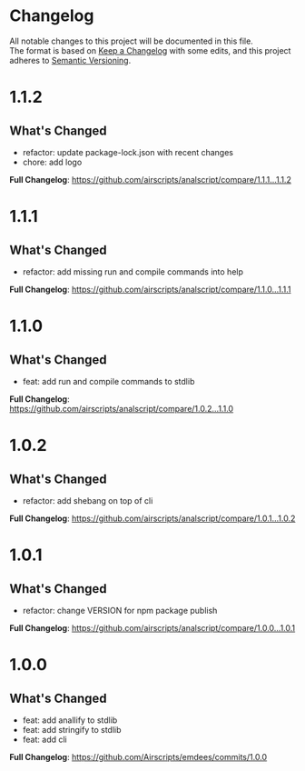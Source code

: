 # Changelog
All notable changes to this project will be documented in this file.  
The format is based on [Keep a Changelog](https://keepachangelog.com/en/1.0.0/) with some edits,
and this project adheres to [Semantic Versioning](https://semver.org/spec/v2.0.0.html).  

# 1.1.2

## What's Changed
* refactor: update package-lock.json with recent changes
* chore: add logo

**Full Changelog**: https://github.com/airscripts/analscript/compare/1.1.1...1.1.2

# 1.1.1

## What's Changed
* refactor: add missing run and compile commands into help

**Full Changelog**: https://github.com/airscripts/analscript/compare/1.1.0...1.1.1

# 1.1.0

## What's Changed
* feat: add run and compile commands to stdlib

**Full Changelog**: https://github.com/airscripts/analscript/compare/1.0.2...1.1.0

# 1.0.2

## What's Changed
* refactor: add shebang on top of cli

**Full Changelog**: https://github.com/airscripts/analscript/compare/1.0.1...1.0.2

# 1.0.1

## What's Changed
* refactor: change VERSION for npm package publish

**Full Changelog**: https://github.com/airscripts/analscript/compare/1.0.0...1.0.1

# 1.0.0

## What's Changed
* feat: add anallify to stdlib
* feat: add stringify to stdlib
* feat: add cli

**Full Changelog**: https://github.com/Airscripts/emdees/commits/1.0.0